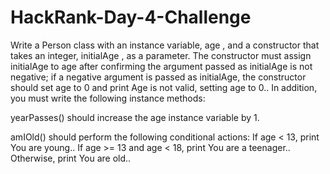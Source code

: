 # HackRank-Day-4-Challenge
Write a Person class with an instance variable, age , and a constructor that takes an integer, initialAge , as a parameter. 
The constructor must assign initialAge to age after confirming the argument passed as initialAge is not negative; if a negative argument is passed as initialAge, 
the constructor should set age to 0 and print Age is not valid, setting age to 0.. In addition, you must write the following instance methods:

yearPasses() should increase the age instance variable by 1.

amIOld() should perform the following conditional actions:
If age < 13, print You are young..
If age >= 13 and age < 18, print You are a teenager..
Otherwise, print You are old..
